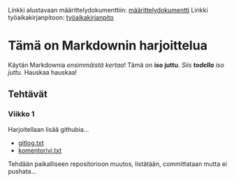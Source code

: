 Linkki alustavaan määrittelydokumenttiin: [määrittelydokumentti](https://github.com/saaruuna/ot-harjoitustyo/blob/master/dokumentaatio/vaatimusmaarittely.md)
Linkki työaikakirjanpitoon: [työaikakirjanpito](https://github.com/saaruuna/ot-harjoitustyo/blob/master/dokumentaatio/tuntikirjanpito.md)

# Tämä on Markdownin harjoittelua

Käytän Markdownia *ensimmäistä kertaa*! Tämä on **iso juttu**. _Siis **todella** iso juttu._ Hauskaa hauskaa!

## Tehtävät

### Viikko 1

Harjoitellaan lisää githubia...

* [gitlog.txt](https://github.com/saaruuna/ot-harjoitustyo/blob/master/laskarit/viikko1/gitlog.txt)
* [komentorivi.txt](https://github.com/saaruuna/ot-harjoitustyo/blob/master/laskarit/viikko1/komentorivi.txt)

Tehdään paikalliseen repositorioon muutos, listätään, committataan mutta ei pushata...
